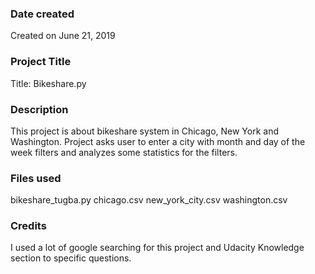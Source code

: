 ### Date created
Created on June 21, 2019

### Project Title
Title: Bikeshare.py

### Description
This project is about bikeshare system in Chicago, New York and Washington. Project asks user to enter a city with month and day of the week filters and analyzes some statistics for the filters.

### Files used
bikeshare_tugba.py
chicago.csv
new_york_city.csv
washington.csv

### Credits
I used a lot of google searching for this project and Udacity Knowledge section to specific questions.

